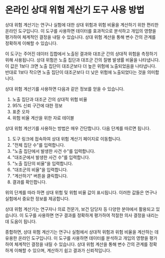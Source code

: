 온라인 상대 위험 계산기 도구 사용 방법
======================

상대 위험 계산기는 연구나 실험에 대한 상대 위험과 위험 비율을 계산하기 위한 편리한 온라인 도구입니다. 이 도구를 사용하면 데이터를 효과적으로 분석하고 개입의 영향을 평가하여 체계적인 결정을 내릴 수 있습니다. 상대 위험 계산을 통해 변수 간의 관계를 정확하게 이해할 수 있습니다.

이 도구는 주어진 데이터 집합에서 노출된 결과와 대조군 간의 상대적 위험을 측정하기 위해 사용됩니다. 상대 위험은 노출 집단과 대조군 간의 질병 발생률 비율을 나타냅니다. 이 값은 1보다 크면 노출 집단이 대조군보다 더 높은 위험에 노출되었음을 나타냅니다. 반대로 1보다 작으면 노출 집단이 대조군보다 더 낮은 위험에 노출되었다는 것을 의미합니다.

상대 위험 계산기를 사용하면 다음과 같은 정보를 얻을 수 있습니다.

1. 노출 집단과 대조군 간의 상대적 위험 비율
2. 95% 신뢰 구간에 대한 정보
3. 표준 오차
4. 위험 비율 계산을 위한 자료 테이블

상대 위험 계산기를 사용하는 방법은 매우 간단합니다. 다음 단계를 따르면 됩니다.

1. 도구 링크에 접속하여 상대 위험 계산기 페이지로 이동합니다.
2. "전체 집단 수"를 입력합니다.
3. "노출 집단에서 발생한 사건 수"를 입력합니다.
4. "대조군에서 발생한 사건 수"를 입력합니다.
5. "노출 집단의 비율"을 입력합니다.
6. "대조군의 비율"을 입력합니다.
7. "계산하기" 버튼을 클릭합니다.
8. 결과를 확인합니다.

위의 단계를 따라 하면 상대 위험 및 위험 비율 값이 표시됩니다. 이러한 값들은 연구나 실험에서 중요한 정보를 제공합니다.

상대 위험 계산기는 연구자나 의료 전문가, 보건 담당자 등 다양한 분야에서 활용되고 있습니다. 이 도구를 사용하면 연구 결과를 정확하게 평가하여 적절한 의사 결정을 내리는 데 도움이 됩니다.

종합하면, 상대 위험 계산기는 연구나 실험에서 상대적 위험과 위험 비율을 계산하는 데 유용한 온라인 도구입니다. 이 도구를 사용하면 데이터를 분석하고 개입의 영향을 평가하여 체계적인 결정을 내릴 수 있습니다. 상대 위험 계산을 통해 변수 간의 관계를 정확하게 이해할 수 있으며, 계산하기 쉽고 결과가 신뢰적입니다.